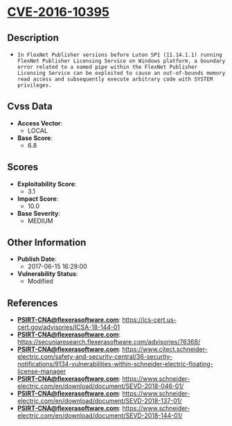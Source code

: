 
# [CVE-2016-10395](https://cve.mitre.org/cgi-bin/cvename.cgi?name=CVE-2016-10395)

## Description

- `In FlexNet Publisher versions before Luton SP1 (11.14.1.1) running FlexNet Publisher Licensing Service on Windows platform, a boundary error related to a named pipe within the FlexNet Publisher Licensing Service can be exploited to cause an out-of-bounds memory read access and subsequently execute arbitrary code with SYSTEM privileges.`

## Cvss Data

- **Access Vector**:
  - LOCAL
- **Base Score**:
  - 6.8

## Scores

- **Exploitability Score**:
  - 3.1
- **Impact Score**:
  - 10.0
- **Base Severity**:
  - MEDIUM

## Other Information

- **Publish Date**:
  - 2017-06-15 16:29:00
- **Vulnerability Status**:
  - Modified

## References

- **PSIRT-CNA@flexerasoftware.com**: https://ics-cert.us-cert.gov/advisories/ICSA-18-144-01
- **PSIRT-CNA@flexerasoftware.com**: https://secuniaresearch.flexerasoftware.com/advisories/76368/
- **PSIRT-CNA@flexerasoftware.com**: https://www.citect.schneider-electric.com/safety-and-security-central/36-security-notifications/9134-vulnerabilities-within-schneider-electric-floating-license-manager
- **PSIRT-CNA@flexerasoftware.com**: https://www.schneider-electric.com/en/download/document/SEVD-2018-046-01/
- **PSIRT-CNA@flexerasoftware.com**: https://www.schneider-electric.com/en/download/document/SEVD-2018-137-01/
- **PSIRT-CNA@flexerasoftware.com**: https://www.schneider-electric.com/en/download/document/SEVD-2018-144-01/
